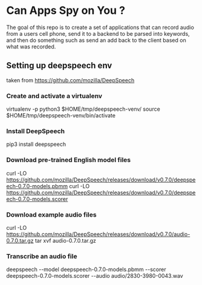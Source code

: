 # Can Apps Spy on You ?

The goal of this repo is to create a set of applications that can record audio from a users cell phone, send it to a backend to be parsed into keywords, and then do something such as send an add back to the client based on what was recorded.

## Setting up deepspeech env

taken from https://github.com/mozilla/DeepSpeech

### Create and activate a virtualenv

virtualenv -p python3 $HOME/tmp/deepspeech-venv/
source $HOME/tmp/deepspeech-venv/bin/activate

### Install DeepSpeech

pip3 install deepspeech

### Download pre-trained English model files

curl -LO https://github.com/mozilla/DeepSpeech/releases/download/v0.7.0/deepspeech-0.7.0-models.pbmm
curl -LO https://github.com/mozilla/DeepSpeech/releases/download/v0.7.0/deepspeech-0.7.0-models.scorer

### Download example audio files

curl -LO https://github.com/mozilla/DeepSpeech/releases/download/v0.7.0/audio-0.7.0.tar.gz
tar xvf audio-0.7.0.tar.gz

### Transcribe an audio file

deepspeech --model deepspeech-0.7.0-models.pbmm --scorer deepspeech-0.7.0-models.scorer --audio audio/2830-3980-0043.wav
